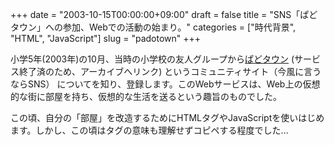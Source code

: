 +++
date = "2003-10-15T00:00:00+09:00"
draft = false
title = "SNS「ぱどタウン」への参加、Webでの活動の始まり。"
categories = ["時代背景", "HTML", "JavaScript"]
slug = "padotown"
+++

小学5年(2003年)の10月、当時の小学校の友人グループから[ぱどタウン](https://web.archive.org/web/20170613152315/http://padotown.net/) (サービス終了済のため、アーカイブへリンク) というコミュニティサイト（今風に言うならSNS）
についてを知り、登録します。このWebサービスは、Web上の仮想的な街に部屋を持ち、仮想的な生活を送るという趣旨のものでした。

この頃、自分の「部屋」を改造するためにHTMLタグやJavaScriptを使いはじめます。しかし、この頃はタグの意味も理解せずコピペする程度でした...
